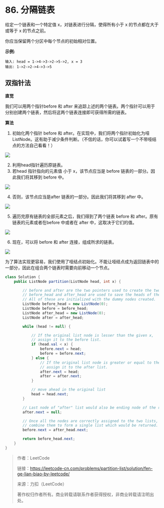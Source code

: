 # 86. 分隔链表

给定一个链表和一个特定值 x，对链表进行分隔，使得所有小于 x 的节点都在大于或等于 x 的节点之前。

你应当保留两个分区中每个节点的初始相对位置。

**示例:**

```
输入: head = 1->4->3->2->5->2, x = 3
输出: 1->2->2->4->3->5
```

## 双指针法

**直觉**

我们可以用两个指针before 和 after 来追踪上述的两个链表。两个指针可以用于分别创建两个链表，然后将这两个链表连接即可获得所需的链表。

**算法**

1. 初始化两个指针 before 和 after。在实现中，我们将两个指针初始化为哑 ListNode。这有助于减少条件判断。（不信的话，你可以试着写一个不带哑结点的方法自己看看！）

<img src="https://pic.leetcode-cn.com/c688c95bea37ba6d146f5488544cf775f27a6275baf06a4e0721971931701de4-image.png" />

2. 利用head指针遍历原链表。
3. 若head 指针指向的元素值 小于 x，该节点应当是 before 链表的一部分。因此我们将其移到 before 中。

<img src="https://pic.leetcode-cn.com/dcca771242fd52f47eec9d46a7a9f28e14f12aa3f7812a7e4ed10bec699fd45c-image.png" />

4. 否则，该节点应当是after 链表的一部分。因此我们将其移到 after 中。

<img src="https://pic.leetcode-cn.com/e3ba113ee4b09ec646723077ae35774e077262d4596c122dbd26a5f6090c77ef-image.png" />

5. 遍历完原有链表的全部元素之后，我们得到了两个链表 before 和 after。原有链表的元素或者在before 中或者在 after 中，这取决于它们的值。

<img src="https://pic.leetcode-cn.com/f1c7797cce53e0a2334af83bfd207c84e1195db4b74a962253c49e3798b4eb45-image.png" />

6. 现在，可以将 before 和 after 连接，组成所求的链表。

<img src="https://pic.leetcode-cn.com/f1bb41e5ae3a34bed722b5a703fb4a81474850781da1597617cd52ce5d3676e4-image.png" />

为了算法实现更容易，我们使用了哑结点初始化。不能让哑结点成为返回链表中的一部分，因此在组合两个链表时需要向前移动一个节点。

```java
class Solution {
    public ListNode partition(ListNode head, int x) {

        // before and after are the two pointers used to create the two list
        // before_head and after_head are used to save the heads of the two lists.
        // All of these are initialized with the dummy nodes created.
        ListNode before_head = new ListNode(0);
        ListNode before = before_head;
        ListNode after_head = new ListNode(0);
        ListNode after = after_head;

        while (head != null) {

            // If the original list node is lesser than the given x,
            // assign it to the before list.
            if (head.val < x) {
                before.next = head;
                before = before.next;
            } else {
                // If the original list node is greater or equal to the given x,
                // assign it to the after list.
                after.next = head;
                after = after.next;
            }

            // move ahead in the original list
            head = head.next;
        }

        // Last node of "after" list would also be ending node of the reformed list
        after.next = null;

        // Once all the nodes are correctly assigned to the two lists,
        // combine them to form a single list which would be returned.
        before.next = after_head.next;

        return before_head.next;
    }
}
```


>作者：LeetCode
> 
>链接：https://leetcode-cn.com/problems/partition-list/solution/fen-ge-lian-biao-by-leetcode/
> 
>来源：力扣（LeetCode）
> 
>著作权归作者所有。商业转载请联系作者获得授权，非商业转载请注明出处。
